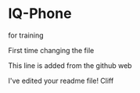 # IQ-Phone
for training

First time changing the file 

This line is added from the github web

I've edited your readme file! Cliff
